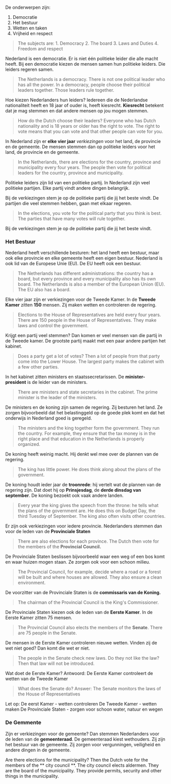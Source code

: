 De onderwerpen zijn:
1. Democratie
2. Het bestuur
3. Wetten en taken
4. Vrijheid en respect
  > The subjects are:
    1. Democracy
    2. The board
    3. Laws and Duties
    4. Freedom and respect

Nederland is een democratie.
Er is niet één politieke leider die alle macht heeft. 
Bij een democratie kiezen de mensen samen hun politieke leiders.
Die leiders regeren samen.
  > The Netherlands is a democracy.
    There is not one political leader who has all the power.
    In a democracy, people choose their political leaders together.
    Those leaders rule together.

Hoe kiezen Nederlanders hun leiders?
Iedereen die de Nederlandse nationaliteit heeft en 18 jaar of ouder is, heeft kiesrecht. 
**Kiesrecht** betekent dat je mag stemmen en dat andere mensen op jou mogen stemmen.
  > How do the Dutch choose their leaders?
    Everyone who has Dutch nationality and is 18 years or older has the right to vote.
    The right to vote means that you can vote and that other people can vote for you.

In Nederland zijn er **elke vier jaar** *verkiezingen* voor het land, de provincie en de gemeente.
De mensen stemmen dan op politieke leiders voor het land, de provincie en de gemeente.
  > In the Netherlands, there are elections for the country, province and municipality every four years.
    The people then vote for political leaders for the country, province and municipality.

Politieke leiders zijn lid van een politieke partij.
In Nederland zijn veel politieke partijen. Elke partij vindt andere dingen belangrijk.

Bij de verkiezingen stem je op de politieke partij die jij het beste vindt.
De partijen die veel stemmen hebben, gaan met elkaar regeren.
  > In the elections, you vote for the political party that you think is best.
    The parties that have many votes will rule together.

Bij de verkiezingen  stem je op de politieke partij  die jij het beste vindt.

### Het Bestuur

Nederland heeft verschillende besturen: het land heeft een bestuur, maar ook elke provincie en elke gemeente heeft een eigen bestuur. 
Nederland is ook lid van de Europese Unie (EU). De EU heeft ook een bestuur.
  > The Netherlands has different administrations: the country has a board, but every province and every municipality also has its own board. The Netherlands is also a member of the European Union (EU). The EU also has a board.

Elke vier jaar zijn er verkiezingen voor de Tweede Kamer. 
In de **Tweede Kamer** zitten **150** mensen.
Zij maken wetten en controleren de regering.
  > Elections to the House of Representatives are held every four years.
    There are 150 people in the House of Representatives.
    They make laws and control the government.

Krijgt een partij veel stemmen?
Dan komen er veel mensen van die partij in de Tweede kamer. 
De grootste partij maakt met een paar andere partijen het kabinet.
  > Does a party get a lot of votes?
    Then a lot of people from that party come into the Lower House.
    The largest party makes the cabinet with a few other parties.

In het kabinet zitten ministers en staatssecretarissen.
De **minister-president** is de leider van de ministers. 
  > There are ministers and state secretaries in the cabinet.
    The prime minister is the leader of the ministers.

De ministers en de koning zijn samen de regering.
Zij besturen het land. 
Ze zorgen bijvoorbeeld dat het belastinggeld op de goede plek komt en dat het onderwijs in Nederland goed is geregeld.
  > The ministers and the king together form the government.
    They run the country.
    For example, they ensure that the tax money is in the right place and that education in the Netherlands is properly organized.

De koning heeft weinig macht. Hij denkt wel mee over de plannen van de regering.
  > The king has little power. He does think along about the plans of the government.

De koning houdt ieder jaar de **troonrede**: hij vertelt wat de plannen van de regering zijn. 
Dat doet hij op **Prinsjesdag**, de **derde dinsdag van september**. 
De koning bezoekt ook vaak andere landen. 
  > Every year the king gives the speech from the throne: he tells what the plans of the government are.
    He does this on Budget Day, the third Tuesday of September.
    The king also often visits other countries.

Er zijn ook verkiezingen voor iedere provincie.
Nederlanders stemmen dan voor de leden van de **Provinciale Staten**
  > There are also elections for each province.
      The Dutch then vote for the members of the **Provincial Council.**

De Provinciale Staten beslissen bijvoorbeeld waar een weg of een bos komt en waar huizen mogen staan.
Ze zorgen ook voor een schoon milieu.
  > The Provincial Council, for example, decide where a road or a forest will be built and where houses are allowed.
      They also ensure a clean environment.

De voorzitter van de Provinciale Staten is de **commissaris van de Koning.**
  > The chairman of the Provincial Council is the King's Commissioner.

De Provinciale Staten kiezen ook de leden van de **Eerste Kamer**. 
In de Eerste Kamer zitten 75 mensen.
  > The Provincial Council also elects the members of the **Senate**.
    There are 75 people in the Senate.

De mensen in de Eerste Kamer controleren nieuwe wetten. 
Vinden zij de wet niet goed? Dan komt die wet er niet.
  > The people in the Senate check new laws.
    Do they not like the law? Then that law will not be introduced.

Wat doet de Eerste Kamer?
Antwoord: De Eerste Kamer controleert de wetten van de Tweede Kamer
  > What does the Senate do?
    Answer: The Senate monitors the laws of the House of Representatives

Let op:
De eerst Kamer - wetten controleren
De Tweede Kamer - wetten maken
De Provinciale Staten - zorgen voor schoon water, natuur en wegen

### De Gemmente

Zijn er verkiezingen voor de gemeente? Dan stemmen Nederlanders voor de leden van de **gemeenteraad**.
De gemeenteraad kiest wethouders.
Zij zijn het bestuur van de gemeente. 
Zij zorgen voor vergunningen, veiligheid en andere dingen in de gemeente.
>
Are there elections for the municipality? Then the Dutch vote for the members of the ** city council **.
The city council elects aldermen.
They are the board of the municipality.
They provide permits, security and other things in the municipality.

